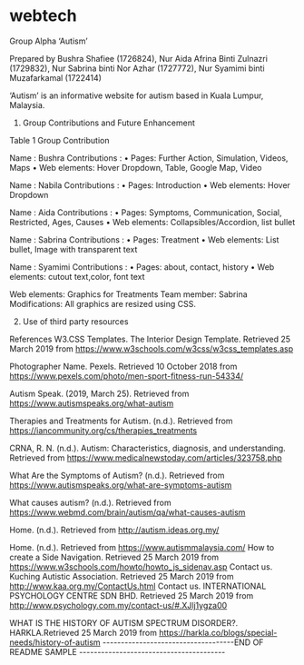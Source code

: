 # webtech
Group Alpha
‘Autism’

Prepared by Bushra Shafiee (1726824), Nur Aida Afrina Binti Zulnazri (1729832), Nur Sabrina binti Nor Azhar (1727772), Nur Syamimi binti Muzafarkamal (1722414)

‘Autism’ is an informative website for autism based in Kuala Lumpur, Malaysia.

1. Group Contributions and Future Enhancement

Table 1 Group Contribution

Name : Bushra
Contributions :  • Pages: Further Action, Simulation, Videos, Maps
• Web elements: Hover Dropdown, Table, Google Map, Video


Name : Nabila
Contributions :  • Pages: Introduction
• Web elements: Hover Dropdown


Name : Aida
Contributions :  • Pages: Symptoms, Communication, Social, Restricted, Ages, Causes
• Web elements: Collapsibles/Accordion, list bullet


Name : Sabrina
Contributions :  • Pages: Treatment
• Web elements: List bullet, Image with transparent text


Name : Syamimi
Contributions :  • Pages: about, contact, history
• Web elements: cutout text,color, font text


Web elements: Graphics for Treatments
Team member: Sabrina
Modifications: All graphics are resized using CSS.


2. Use of third party resources

References
W3.CSS Templates. The Interior Design Template. Retrieved 25 March 2019 from https://www.w3schools.com/w3css/w3css_templates.asp

Photographer Name. Pexels. Retrieved 10 October 2018 from https://www.pexels.com/photo/men-sport-fitness-run-54334/

Autism Speak. (2019, March 25). Retrieved from https://www.autismspeaks.org/what-autism

Therapies and Treatments for Autism. (n.d.). Retrieved from https://iancommunity.org/cs/therapies_treatments

CRNA, R. N. (n.d.). Autism: Characteristics, diagnosis, and understanding. Retrieved from https://www.medicalnewstoday.com/articles/323758.php

What Are the Symptoms of Autism? (n.d.). Retrieved from https://www.autismspeaks.org/what-are-symptoms-autism

What causes autism? (n.d.). Retrieved from https://www.webmd.com/brain/autism/qa/what-causes-autism

Home. (n.d.). Retrieved from http://autism.ideas.org.my/

Home. (n.d.). Retrieved from https://www.autismmalaysia.com/
How to create a Side Navigation. Retrieved 25 March 2019 from https://www.w3schools.com/howto/howto_js_sidenav.asp
Contact us. Kuching Autistic Association. Retrieved 25 March 2019 from http://www.kaa.org.my/ContactUs.html
Contact us. INTERNATIONAL PSYCHOLOGY CENTRE SDN BHD. Retrieved 25 March 2019 from http://www.psychology.com.my/contact-us/#.XJlj1ygza00

WHAT IS THE HISTORY OF AUTISM SPECTRUM DISORDER?. HARKLA.Retrieved 25 March 2019 from https://harkla.co/blogs/special-needs/history-of-autism
------------------------------------END OF README SAMPLE ----------------------------------------
